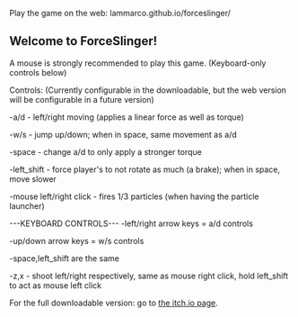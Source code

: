 Play the game on the web: lammarco.github.io/forceslinger/
## Welcome to ForceSlinger!

A mouse is strongly recommended to play this game. (Keyboard-only controls below)

Controls: (Currently configurable in the downloadable, but the web version will be configurable in a future version)

-a/d - left/right moving (applies a linear force as well as torque)

-w/s - jump up/down; when in space, same movement as a/d

-space - change a/d to only apply a stronger torque

-left_shift - force player's to not rotate as much (a brake); when in space, move slower

-mouse left/right click - fires 1/3 particles (when having the particle launcher)


---KEYBOARD CONTROLS---
-left/right arrow keys = a/d controls

-up/down arrow keys = w/s controls

-space,left_shift are the same

-z,x - shoot left/right respectively, same as mouse right click, hold left_shift to act as mouse left click

For the full downloadable version: go to [the itch.io page](https://lammarco.itch.io/forceslinger).
